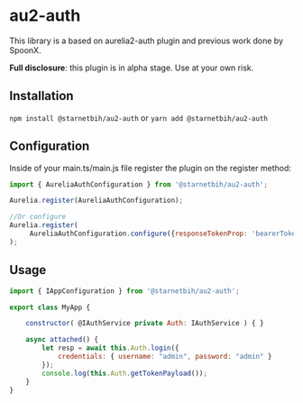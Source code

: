 # au2-auth

This library is a based on aurelia2-auth plugin and previous work done by SpoonX.

**Full disclosure**: this plugin is in alpha stage. Use at your own risk.

## Installation

`npm install @starnetbih/au2-auth` or `yarn add @starnetbih/au2-auth`

## Configuration

Inside of your main.ts/main.js file register the plugin on the register method:

```js
import { AureliaAuthConfiguration } from '@starnetbih/au2-auth';

Aurelia.register(AureliaAuthConfiguration); 

//Or configure
Aurelia.register(
     AureliaAuthConfiguration.configure({responseTokenProp: 'bearerToken'})
);


```

## Usage

```js
import { IAppConfiguration } from '@starnetbih/au2-auth';

export class MyApp {

    constructor( @IAuthService private Auth: IAuthService ) { }

    async attached() {
        let resp = await this.Auth.login({
            credentials: { username: "admin", password: "admin" }
        });
        console.log(this.Auth.getTokenPayload());
    }
}
```
